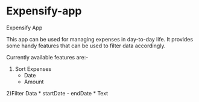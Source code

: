 # Expensify-app
Expensify App 

This app can be used for managing expenses in day-to-day life. It provides some handy features that can be used to filter data accordingly.

Currently available features are:-
1) Sort Expenses
    * Date
    * Amount

2)Filter Data
    * startDate - endDate
    * Text 
